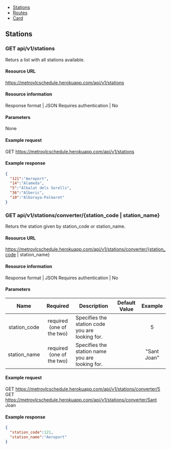 <div class="doc-menu">
    <ul>
        <li><a href="stations">Stations</a></li>
        <li><a href="routes">Routes</a></li>
        <li><a href="card">Card</a></li>
    </ul>
</div>

## Stations

<span id="stations"></span>

### GET api/v1/stations
Returs a list with all stations available.

#### Resource URL

https://metrovlcschedule.herokuapp.com/api/v1/stations

#### Resource information

Response format | JSON
Requires authentication | No

#### Parameters

None

#### Example request

GET https://metrovlcschedule.herokuapp.com/api/v1/stations

#### Example response

```json
{
  "121":"Aeroport",
  "14":"Alameda",
  "5":"Albalat dels Sorells",
  "36":"Alberic",
  "10":"Alboraya-Palmaret"
}
```

<span id="converter"></span>

### GET api/v1/stations/converter/{station_code \| station_name}
Returs the station given by station_code or station_name.

#### Resource URL

https://metrovlcschedule.herokuapp.com/api/v1/stations/converter/{station_code \| station_name}

#### Resource information

Response format | JSON
Requires authentication | No

#### Parameters

|Name|Required|Description|Default Value|Example|
|:---:|:------:|-----------|-------------|:-----:|
|station_code|required (one of the two)|Specifies the station code you are looking for.| |5|
|station_name|required (one of the two)|Specifies the station name you are looking for.| |"Sant Joan"|

#### Example request

GET https://metrovlcschedule.herokuapp.com/api/v1/stations/converter/5  
GET https://metrovlcschedule.herokuapp.com/api/v1/stations/converter/Sant Joan

#### Example response

```json
{
  "station_code":121,
  "station_name":"Aeroport"
}
```